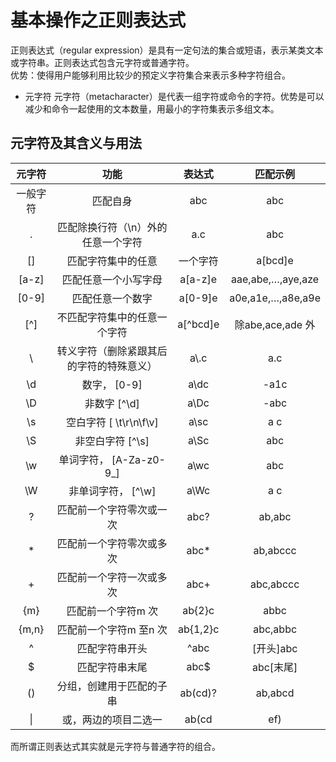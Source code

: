 # 基本操作之正则表达式
正则表达式（regular expression）是具有一定句法的集合或短语，表示某类文本或字符串。正则表达式包含元字符或普通字符。  
优势：使得用户能够利用比较少的预定义字符集合来表示多种字符组合。

+ 元字符
元字符（metacharacter）是代表一组字符或命令的字符。优势是可以减少和命令一起使用的文本数量，用最小的字符集表示多组文本。

## 元字符及其含义与用法
元字符 | 功能 | 表达式 | 匹配示例
:--:|:--:|:--:|:--:
一般字符 | 匹配自身 | abc  | abc
.  | 匹配除换行符（\n）外的任意一个字符 | a.c  | abc
[]  | 匹配字符集中的任意 | 一个字符 | a[bcd]e  | abe,ace,ade
[a-z]  | 匹配任意一个小写字母 | a[a-z]e  | aae,abe,…,aye,aze
[0-9]  | 匹配任意一个数字 | a[0-9]e  | a0e,a1e,…,a8e,a9e
[^]  | 不匹配字符集中的任意一个字符 | a[^bcd]e  | 除abe,ace,ade 外
\  | 转义字符（删除紧跟其后的字符的特殊意义） | a\\.c  | a.c
\d   | 数字，  [0-9]  |  a\dc  |   -a1c
\D   | 非数字  [^\d]   | a\Dc   |  -abc
\s   | 空白字符  [ \t\r\n\f\v]   | a\sc   |  a c
\S   | 非空白字符  [^\s]   |  a\Sc   | abc
\w   | 单词字符， [A-Za-z0-9_]   | a\wc   |  abc
\W   | 非单词字符， [^\w]   |  a\Wc   | a c
?  | 匹配前一个字符零次或一次 | abc?  | ab,abc
\*  | 匹配前一个字符零次或多次 | abc*  | ab,abccc
\+  | 匹配前一个字符一次或多次 | abc+  | abc,abccc
{m}  | 匹配前一个字符m 次 | ab{2}c  | abbc
{m,n}  | 匹配前一个字符m 至n 次 | ab{1,2}c  | abc,abbc
^  | 匹配字符串开头 | ^abc  | [开头]abc
$  | 匹配字符串末尾 | abc$  | abc[末尾]
()  | 分组，创建用于匹配的子串 | ab(cd)?  | ab,abcd
\|  | 或，两边的项目二选一 | ab(cd|ef)  | abcd,abef


而所谓正则表达式其实就是元字符与普通字符的组合。




































